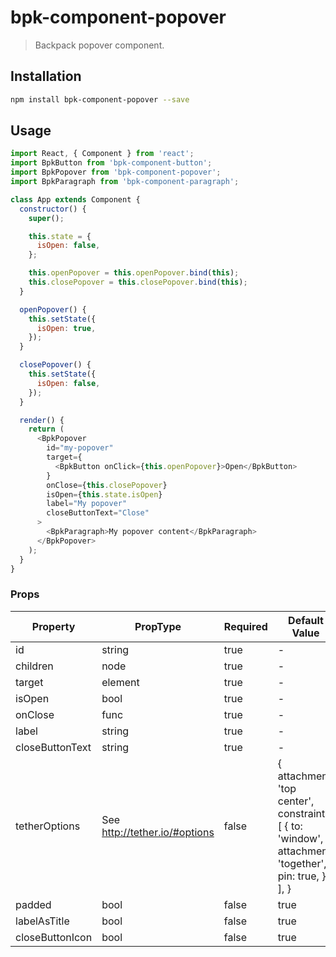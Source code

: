 # bpk-component-popover

> Backpack popover component.

## Installation

```sh
npm install bpk-component-popover --save
```

## Usage

```js
import React, { Component } from 'react';
import BpkButton from 'bpk-component-button';
import BpkPopover from 'bpk-component-popover';
import BpkParagraph from 'bpk-component-paragraph';

class App extends Component {
  constructor() {
    super();

    this.state = {
      isOpen: false,
    };

    this.openPopover = this.openPopover.bind(this);
    this.closePopover = this.closePopover.bind(this);
  }

  openPopover() {
    this.setState({
      isOpen: true,
    });
  }

  closePopover() {
    this.setState({
      isOpen: false,
    });
  }

  render() {
    return (
      <BpkPopover
        id="my-popover"
        target={
          <BpkButton onClick={this.openPopover}>Open</BpkButton>
        }
        onClose={this.closePopover}
        isOpen={this.state.isOpen}
        label="My popover"
        closeButtonText="Close"
      >
        <BpkParagraph>My popover content</BpkParagraph>
      </BpkPopover>
    );
  }
}
```

### Props

| Property              | PropType                      | Required | Default Value |
| --------------------- | ----------------------------- | -------- | ------------- |
| id                    | string                        | true     | -             |
| children              | node                          | true     | -             |
| target                | element                       | true     | -             |
| isOpen                | bool                          | true     | -             |
| onClose               | func                          | true     | -             |
| label                 | string                        | true     | -             |
| closeButtonText       | string                        | true     | -             |
| tetherOptions         | See http://tether.io/#options | false    | { attachment: 'top center', constraints: [ { to: 'window', attachment: 'together', pin: true, }, ], } |
| padded                | bool                          | false    | true          |
| labelAsTitle          | bool                          | false    | true          |
| closeButtonIcon       | bool                          | false    | true          |
